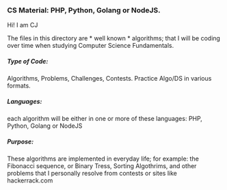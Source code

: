 ### CS Material:  PHP, Python, Golang or NodeJS.


Hi! I am CJ

The files in this directory are * well known * algorithms; that I will be coding over time when studying Computer Science Fundamentals.

##### Type of Code: 
Algorithms, Problems, Challenges, Contests. Practice Algo/DS in various formats.

##### Languages: 
each algorithm will be either in one or more of these languages:  PHP, Python, Golang or NodeJS

##### Purpose: 
These algorithms are implemented in everyday life; for example: the Fibonacci sequence, or Binary Tress, Sorting Algothrims, and other problems that I personally resolve from contests or sites like hackerrack.com


